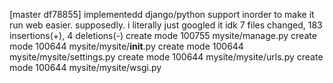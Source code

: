 [master df78855] implementedd django/python support inorder to make it run web easier. supposedly. i literally just googled it idk
 7 files changed, 183 insertions(+), 4 deletions(-)
 create mode 100755 mysite/manage.py
 create mode 100644 mysite/mysite/__init__.py
 create mode 100644 mysite/mysite/settings.py
 create mode 100644 mysite/mysite/urls.py
 create mode 100644 mysite/mysite/wsgi.py
